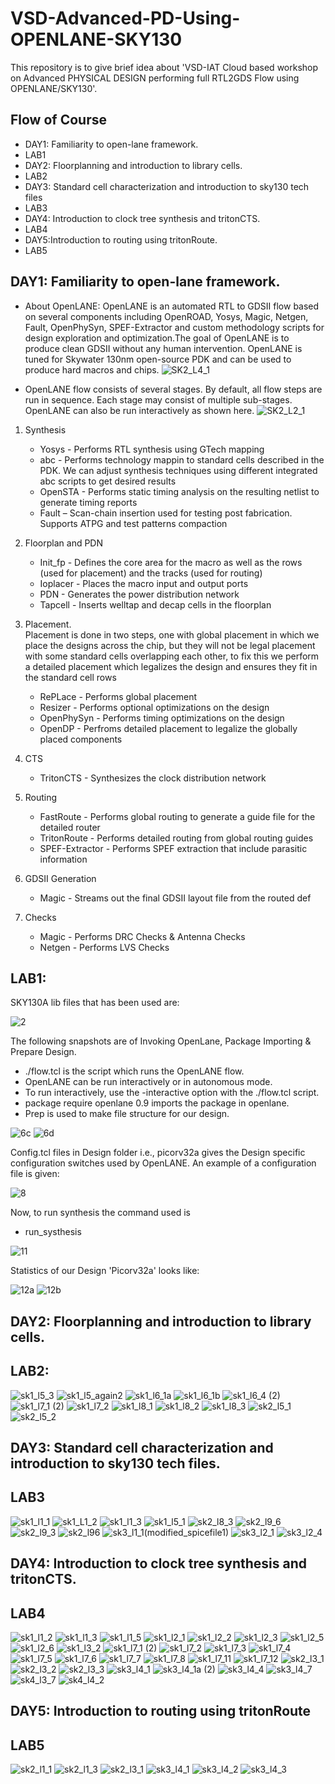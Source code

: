 # VSD-Advanced-PD-Using-OPENLANE-SKY130
This repository is to give brief idea about 'VSD-IAT Cloud based workshop on Advanced PHYSICAL DESIGN performing full RTL2GDS Flow using OPENLANE/SKY130'. 
## Flow of Course
* DAY1: Familiarity to open-lane framework.
* LAB1
* DAY2: Floorplanning and introduction to library cells.
* LAB2
* DAY3:  Standard cell characterization and introduction to sky130 tech files
* LAB3
* DAY4: Introduction to clock tree synthesis and tritonCTS.
* LAB4 
* DAY5:Introduction to routing using tritonRoute.
* LAB5

## DAY1:  Familiarity to open-lane framework.
* About OpenLANE: 
             OpenLANE is an automated RTL to GDSII flow based on several components including OpenROAD, Yosys, Magic, Netgen, Fault, OpenPhySyn, SPEF-Extractor and custom methodology scripts for design exploration and optimization.The goal of OpenLANE is to produce clean GDSII without any human intervention. OpenLANE is tuned for Skywater 130nm open-source PDK and can be used to produce hard macros and chips.
  ![SK2_L4_1](https://user-images.githubusercontent.com/80053265/114035661-ef2dac00-989c-11eb-80b2-d057858593d2.PNG)


* OpenLANE flow consists of several stages. By default, all flow steps are run in sequence. Each stage may consist of multiple sub-stages. OpenLANE can also be run interactively as shown here.
  ![SK2_L2_1](https://user-images.githubusercontent.com/80053265/114035644-eb9a2500-989c-11eb-980d-5bff1f34a0ad.PNG)

1. Synthesis
      * Yosys - Performs RTL synthesis using GTech mapping
      * abc - Performs technology mappin to standard cells described in the PDK. We can adjust synthesis techniques using different integrated abc scripts to get desired results
      * OpenSTA - Performs static timing analysis on the resulting netlist to generate timing reports
      * Fault – Scan-chain insertion used for testing post fabrication. Supports ATPG and test patterns compaction
  
2. Floorplan and PDN  
      * Init_fp - Defines the core area for the macro as well as the rows (used for placement) and the tracks (used for routing)
      * Ioplacer - Places the macro input and output ports
      * PDN - Generates the power distribution network
      * Tapcell - Inserts welltap and decap cells in the floorplan
      
3. Placement.  
          Placement is done in two steps, one with global placement in which we place the designs across the chip, but they will not be legal placement with some standard 
          cells overlapping each other, to fix this we perform a detailed placement which legalizes the design and ensures they fit in the standard cell rows
      * RePLace - Performs global placement
      * Resizer - Performs optional optimizations on the design
      * OpenPhySyn - Performs timing optimizations on the design
      * OpenDP - Perfroms detailed placement to legalize the globally placed components
  
 4. CTS
      * TritonCTS - Synthesizes the clock distribution network
  
 5. Routing
      * FastRoute - Performs global routing to generate a guide file for the detailed router    
      * TritonRoute - Performs detailed routing from global routing guides
      * SPEF-Extractor - Performs SPEF extraction that include parasitic information
  
 6. GDSII Generation
      * Magic - Streams out the final GDSII layout file from the routed def
  
 7. Checks
      * Magic - Performs DRC Checks & Antenna Checks
      * Netgen - Performs LVS Checks


## LAB1:


SKY130A lib files that has been used are:

![2](https://user-images.githubusercontent.com/80053265/114036660-e4274b80-989d-11eb-82c7-11efe6672c80.PNG)


The following snapshots are of Invoking OpenLane, Package Importing & Prepare Design.
  * ./flow.tcl is the script which runs the OpenLANE flow.
  * OpenLANE can be run interactively or in autonomous mode.
  * To run interactively, use the -interactive option with the ./flow.tcl script.
  * package require openlane 0.9 imports the package in openlane.
  * Prep is used to make file structure for our design.
  
![6c](https://user-images.githubusercontent.com/80053265/114036928-1a64cb00-989e-11eb-98f0-8a1d32ea705f.PNG)
![6d](https://user-images.githubusercontent.com/80053265/114036983-26508d00-989e-11eb-8659-18ade4ad118d.PNG)


Config.tcl files in Design folder i.e., picorv32a gives the Design specific configuration switches used by OpenLANE.
An example of a configuration file is given:

![8](https://user-images.githubusercontent.com/80053265/114037003-2d779b00-989e-11eb-8017-a47487b49955.PNG)


Now, to run synthesis the command used is
   * run_systhesis
   
![11](https://user-images.githubusercontent.com/80053265/114037079-41bb9800-989e-11eb-8af9-7c5bf8e00f63.PNG)

Statistics of our Design 'Picorv32a' looks like:

![12a](https://user-images.githubusercontent.com/80053265/114037146-5730c200-989e-11eb-82ec-b7761e652d33.PNG)
![12b](https://user-images.githubusercontent.com/80053265/114037161-59931c00-989e-11eb-9ca0-0c8d2c9c667a.PNG)



## DAY2: Floorplanning and introduction to library cells.

## LAB2:


![sk1_l5_3](https://user-images.githubusercontent.com/80053265/114039078-1043cc00-98a0-11eb-8d96-8524e85dd2b9.PNG)
![sk1_l5_again2](https://user-images.githubusercontent.com/80053265/114039146-1e91e800-98a0-11eb-8567-a364419ab66b.PNG)
![sk1_l6_1a](https://user-images.githubusercontent.com/80053265/114039210-2f425e00-98a0-11eb-8ea8-d76e7ec6a5f3.PNG)
![sk1_l6_1b](https://user-images.githubusercontent.com/80053265/114039247-379a9900-98a0-11eb-96fb-179bf4b77865.PNG)
![sk1_l6_4 (2)](https://user-images.githubusercontent.com/80053265/114039433-5a2cb200-98a0-11eb-9963-7955a7c4004b.PNG)
![sk1_l7_1 (2)](https://user-images.githubusercontent.com/80053265/114039513-6f094580-98a0-11eb-9bb8-1a547d250462.PNG)
![sk1_l7_2](https://user-images.githubusercontent.com/80053265/114039644-8d6f4100-98a0-11eb-8ccb-6e9ff20b6cc4.PNG)
![sk1_l8_1](https://user-images.githubusercontent.com/80053265/114039696-952ee580-98a0-11eb-867d-9a3684222ea3.PNG)
![sk1_l8_2](https://user-images.githubusercontent.com/80053265/114039723-9bbd5d00-98a0-11eb-8cee-6db7940414f6.PNG)
![sk1_l8_3](https://user-images.githubusercontent.com/80053265/114039740-9d872080-98a0-11eb-8330-d533fb400141.PNG)
![sk2_l5_1](https://user-images.githubusercontent.com/80053265/114039747-9f50e400-98a0-11eb-8c61-61d44915826b.PNG)
![sk2_l5_2](https://user-images.githubusercontent.com/80053265/114039753-a24bd480-98a0-11eb-93c9-4064f0aab380.PNG)

 
## DAY3: Standard cell characterization and introduction to sky130 tech files.
## LAB3


![sk1_l1_1](https://user-images.githubusercontent.com/80053265/114301071-aebe7000-9ae0-11eb-9e34-1321c94af5c3.PNG)
![sk1_L1_2](https://user-images.githubusercontent.com/80053265/114301131-fe04a080-9ae0-11eb-883b-abaa18fedf1f.PNG)
![sk1_l1_3](https://user-images.githubusercontent.com/80053265/114301142-052bae80-9ae1-11eb-8e4f-6d6c4e79015f.PNG)
![sk1_l5_1](https://user-images.githubusercontent.com/80053265/114301146-09f06280-9ae1-11eb-813f-bdeaacfdf09d.PNG)
![sk2_l8_3](https://user-images.githubusercontent.com/80053265/114301188-5fc50a80-9ae1-11eb-9449-da840303e50c.PNG)
![sk2_l9_6](https://user-images.githubusercontent.com/80053265/114301203-75d2cb00-9ae1-11eb-93f6-5323c041cd9a.PNG)
![sk2_l9_3](https://user-images.githubusercontent.com/80053265/114301218-8420e700-9ae1-11eb-86b7-044db5a403a6.PNG)
![sk2_l96](https://user-images.githubusercontent.com/80053265/114301237-9ef35b80-9ae1-11eb-89cb-c89903a84708.PNG)
![sk3_l1_1(modified_spicefile1)](https://user-images.githubusercontent.com/80053265/114301241-a7e42d00-9ae1-11eb-8910-9e75afbb82ad.PNG)
![sk3_l2_1](https://user-images.githubusercontent.com/80053265/114301249-b29ec200-9ae1-11eb-971b-efae0bbf0f54.PNG)
![sk3_l2_4](https://user-images.githubusercontent.com/80053265/114301257-bc282a00-9ae1-11eb-80cd-1b0705b0384a.PNG)



## DAY4: Introduction to clock tree synthesis and tritonCTS.
## LAB4


![sk1_l1_2](https://user-images.githubusercontent.com/80053265/114301575-08279e80-9ae3-11eb-993d-0b7c79c22e5e.PNG)
![sk1_l1_3](https://user-images.githubusercontent.com/80053265/114301576-0cec5280-9ae3-11eb-83dc-2062aac1b3f0.PNG)
![sk1_l1_5](https://user-images.githubusercontent.com/80053265/114301588-1b3a6e80-9ae3-11eb-896c-f8662472657e.PNG)
![sk1_l2_1](https://user-images.githubusercontent.com/80053265/114301598-2f7e6b80-9ae3-11eb-81ad-6bbb860ebcb0.PNG)
![sk1_l2_2](https://user-images.githubusercontent.com/80053265/114301603-386f3d00-9ae3-11eb-9daa-8e90df41a19e.PNG)
![sk1_l2_3](https://user-images.githubusercontent.com/80053265/114301624-4e7cfd80-9ae3-11eb-854b-5db83fc8de35.PNG)
![sk1_l2_5](https://user-images.githubusercontent.com/80053265/114301630-5b015600-9ae3-11eb-8b40-598e92f32ba8.PNG)
![sk1_l2_6](https://user-images.githubusercontent.com/80053265/114301640-66ed1800-9ae3-11eb-93d1-bd4806fefb31.PNG)
![sk1_l3_2](https://user-images.githubusercontent.com/80053265/114301699-99971080-9ae3-11eb-814f-184da31f8caf.PNG)
![sk1_l7_1 (2)](https://user-images.githubusercontent.com/80053265/114301709-a582d280-9ae3-11eb-8a58-08ea7dd65d8d.PNG)
![sk1_l7_2](https://user-images.githubusercontent.com/80053265/114301727-af0c3a80-9ae3-11eb-8e05-4e576046ab37.PNG)
![sk1_l7_3](https://user-images.githubusercontent.com/80053265/114301747-bdf2ed00-9ae3-11eb-8544-9bb42608b9af.PNG)
![sk1_l7_4](https://user-images.githubusercontent.com/80053265/114301766-cc410900-9ae3-11eb-886e-876f5c97ca92.PNG)
![sk1_l7_5](https://user-images.githubusercontent.com/80053265/114301781-d5ca7100-9ae3-11eb-93fc-0d32f8fd1623.PNG)
![sk1_l7_6](https://user-images.githubusercontent.com/80053265/114301796-e11d9c80-9ae3-11eb-9f93-937b584cf1e8.PNG)
![sk1_l7_7](https://user-images.githubusercontent.com/80053265/114301806-eaa70480-9ae3-11eb-8769-21126220440d.PNG)
![sk1_l7_8](https://user-images.githubusercontent.com/80053265/114301871-3659ae00-9ae4-11eb-88fa-5c6738dbf4e7.PNG)
![sk1_l7_11](https://user-images.githubusercontent.com/80053265/114301887-44a7ca00-9ae4-11eb-96bf-fba28f83a24f.PNG)
![sk1_l7_12](https://user-images.githubusercontent.com/80053265/114301898-54bfa980-9ae4-11eb-9e91-8d454914ee89.PNG)
![sk2_l3_1](https://user-images.githubusercontent.com/80053265/114301908-5e491180-9ae4-11eb-9a83-0edf5f0db5c0.PNG)
![sk2_l3_2](https://user-images.githubusercontent.com/80053265/114301912-61dc9880-9ae4-11eb-9ed6-fd7f793283c0.PNG)
![sk2_l3_3](https://user-images.githubusercontent.com/80053265/114301925-702ab480-9ae4-11eb-93fa-03b45b0c968d.PNG)
![sk3_l4_1](https://user-images.githubusercontent.com/80053265/114301962-90f30a00-9ae4-11eb-9729-7cc74f25985d.PNG)
![sk3_l4_1a (2)](https://user-images.githubusercontent.com/80053265/114302009-c566c600-9ae4-11eb-872a-5b8f642daf08.PNG)
![sk3_l4_4](https://user-images.githubusercontent.com/80053265/114302046-f0511a00-9ae4-11eb-8c32-d39607f63b87.PNG)
![sk3_l4_7](https://user-images.githubusercontent.com/80053265/114302112-44f49500-9ae5-11eb-9967-2fc56b1967c8.PNG)
![sk4_l3_7](https://user-images.githubusercontent.com/80053265/114302201-9c930080-9ae5-11eb-8d58-abd20b8ac072.PNG)
![sk4_l4_2](https://user-images.githubusercontent.com/80053265/114302225-bcc2bf80-9ae5-11eb-8072-688c5c19b9b8.PNG)



## DAY5: Introduction to routing using tritonRoute
## LAB5


![sk2_l1_1](https://user-images.githubusercontent.com/80053265/114302328-39559e00-9ae6-11eb-92f3-d0aed1bf1f3c.PNG)
![sk2_l1_3](https://user-images.githubusercontent.com/80053265/114302359-5b4f2080-9ae6-11eb-881d-4d8b7bd1bfc8.PNG)
![sk2_l3_1](https://user-images.githubusercontent.com/80053265/114302408-85084780-9ae6-11eb-91ec-244d1ce555d0.PNG)
![sk3_l4_1](https://user-images.githubusercontent.com/80053265/114302419-8df91900-9ae6-11eb-80ea-aa4889e48382.PNG)
![sk3_l4_2](https://user-images.githubusercontent.com/80053265/114302436-a1a47f80-9ae6-11eb-8bea-e2518c92aef7.PNG)
![sk3_l4_3](https://user-images.githubusercontent.com/80053265/114302441-a701ca00-9ae6-11eb-8e0a-3b5bfabe0e7b.PNG)
